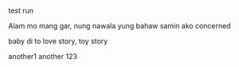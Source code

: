 test run

Alam mo mang gar, nung nawala yung bahaw samin ako concerned

baby di to love story, toy story

another1
another
123